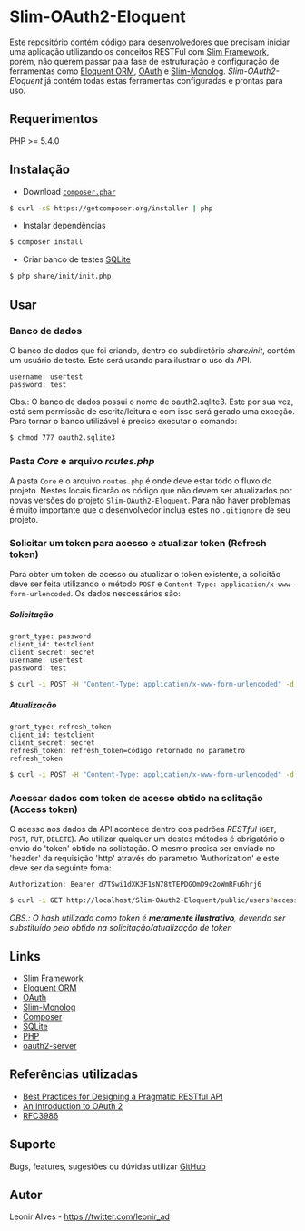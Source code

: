 # Slim-OAuth2-Eloquent

Este repositório contém código para desenvolvedores que precisam iniciar uma aplicação utilizando os conceitos RESTFul com [Slim Framework](http://www.slimframework.com/), porém, não querem passar pala fase de estruturação e configuração de ferramentas como [Eloquent ORM](http://laravel.com/docs/4.2/eloquent#), [OAuth](http://oauth.net/) e [Slim-Monolog](https://github.com/Flynsarmy/Slim-Monolog). *Slim-OAuth2-Eloquent* já contém todas estas ferramentas configuradas e prontas para uso.

## Requerimentos
PHP >= 5.4.0

## Instalação
* Download [`composer.phar`](https://github.com/composer/composer) 
```sh
$ curl -sS https://getcomposer.org/installer | php
```
* Instalar dependências
```sh
$ composer install
```
* Criar banco de testes [SQLite](http://www.sqlite.org/)
```sh
$ php share/init/init.php
```

## Usar

### Banco de dados

O banco de dados que foi criando, dentro do subdiretório *share/init*, contém um usuário de teste. Este será usando para ilustrar o uso da API.
```
username: usertest
password: test
```
Obs.: O banco de dados possui o nome de oauth2.sqlite3. Este por sua vez, está sem permissão de escrita/leitura e com isso será gerado uma exceção. Para tornar o banco utilizável é preciso executar o comando: 
```sh
$ chmod 777 oauth2.sqlite3
```

### Pasta *Core* e arquivo *routes.php*

A pasta `Core` e o arquivo `routes.php` é onde deve estar todo o fluxo do projeto. Nestes locais ficarão os código que não devem ser atualizados por novas versões do projeto `Slim-OAuth2-Eloquent`.
Para não haver problemas é muito importante que o desenvolvedor inclua estes no `.gitignore` de seu projeto.

### Solicitar um token para acesso e atualizar token (Refresh token)

Para obter um token de acesso ou atualizar o token existente, a solicitão deve ser feita utilizando o método `POST` e `Content-Type: application/x-www-form-urlencoded`. Os dados nescessários são:
  
##### Solicitação
```
grant_type: password
client_id: testclient
client_secret: secret
username: usertest
password: test
```
```sh
$ curl -i POST -H "Content-Type: application/x-www-form-urlencoded" -d 'grant_type=password&client_id=testclient&client_secret=secret&username=usertest&password=test' http://localhost/Slim-OAuth2-Eloquent/public/oauth/token
```
##### Atualização
```
grant_type: refresh_token
client_id: testclient
client_secret: secret
refresh_token: refresh_token=código retornado no parametro refresh_token
```
```sh
$ curl -i POST -H "Content-Type: application/x-www-form-urlencoded" -d 'grant_type=refresh_token&client_id=testclient&client_secret=secret&refresh_token=refresh_token=código retornado no parametro refresh_token' http://localhost/Slim-OAuth2-Eloquent/public/oauth/token
```

### Acessar dados com token de acesso obtido na solitação (Access token)

O acesso aos dados da API acontece dentro dos padrões *RESTful* (`GET`, `POST`, `PUT`, `DELETE`). Ao utilizar qualquer um destes métodos é obrigatório o envio do 'token' obtido na solictação. O mesmo precisa ser enviado no 'header' da requisição 'http' através do parametro 'Authorization' e este deve ser da seguinte foma:

```
Authorization: Bearer d7TSwi1dXK3F1sN78tTEPDGOmD9c2oWmRFu6hrj6
```
```sh
$ curl -i GET http://localhost/Slim-OAuth2-Eloquent/public/users?access_token=código retornado na solicitação de token de acesso
```

*OBS.: O hash utilizado como token é __meramente ilustrativo__, devendo ser substituído pelo obtido na solicitação/atualização de token*

## Links
* [Slim Framework](http://www.slimframework.com/)
* [Eloquent ORM](http://laravel.com/docs/4.2/eloquent#)
* [OAuth](http://oauth.net/)
* [Slim-Monolog](https://github.com/Flynsarmy/Slim-Monolog)
* [Composer](https://github.com/composer/composer)
* [SQLite](http://www.sqlite.org/)
* [PHP](http://php.net/)
* [oauth2-server](https://github.com/thephpleague/oauth2-server)

## Referências utilizadas
* [Best Practices for Designing a Pragmatic RESTful API](http://www.vinaysahni.com/best-practices-for-a-pragmatic-restful-api)
* [An Introduction to OAuth 2](http://www.slideshare.net/aaronpk/an-introduction-to-oauth-2)
* [RFC3986](http://www.ietf.org/rfc/rfc3986.txt)

## Suporte
Bugs, features, sugestões ou dúvidas utilizar [GitHub](https://github.com/leoniralves/Slim-OAuth2-Eloquent/issues)

## Autor
Leonir Alves - https://twitter.com/leonir_ad
